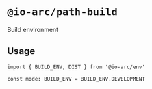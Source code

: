 # `@io-arc/path-build`

Build environment

## Usage

```
import { BUILD_ENV, DIST } from '@io-arc/env'

const mode: BUILD_ENV = BUILD_ENV.DEVELOPMENT
```

